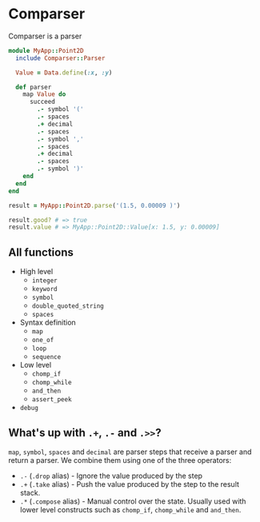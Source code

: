 # Comparser

Comparser is a parser 

```ruby
module MyApp::Point2D
  include Comparser::Parser

  Value = Data.define(:x, :y)

  def parser
    map Value do
      succeed
        .- symbol '('
        .- spaces
        .+ decimal
        .- spaces
        .- symbol ','
        .- spaces
        .+ decimal
        .- spaces
        .- symbol ')'
    end
  end
end

result = MyApp::Point2D.parse('(1.5, 0.00009 )')

result.good? # => true
result.value # => MyApp::Point2D::Value[x: 1.5, y: 0.00009]
```

## All functions

* High level
  * `integer`
  * `keyword`
  * `symbol`
  * `double_quoted_string`
  * `spaces`
* Syntax definition
  * `map`
  * `one_of`
  * `loop`
  * `sequence`
* Low level
  * `chomp_if`
  * `chomp_while`
  * `and_then`
  * `assert_peek`
* `debug`

## What's up with `.+`, `.-` and `.>>`?

`map`, `symbol`, `spaces` and `decimal` are parser steps that receive
a parser and return a parser. We combine them using one of the three operators:

* `.-` (`.drop` alias) - Ignore the value produced by the step
* `.+` (`.take` alias) - Push the value produced by the step to the result stack.
* `.*` (`.compose` alias) - Manual control over the state. Usually used with lower level constructs such as `chomp_if`, `chomp_while` and `and_then`.
